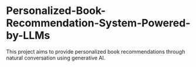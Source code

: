 # Personalized-Book-Recommendation-System-Powered-by-LLMs
This project aims to provide personalized book recommendations through natural conversation using generative AI.
